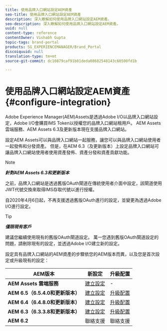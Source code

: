 ```yaml
---
title: 使用品牌入口網站設定AEM資產
seo-title: 使用品牌入口網站設定AEM資產
description: 深入瞭解如何使用品牌入口網站設定AEM資產。
seo-description: 深入瞭解如何使用品牌入口網站設定AEM資產。
uuid: null
content-type: reference
contentOwner: Vishabh Gupta
topic-tags: brand-portal
products: SG_EXPERIENCEMANAGER/Brand_Portal
discoiquuid: null
translation-type: tm+mt
source-git-commit: dc10879caf91b81deda08682548143c60500fd1b

---
```



# 使用品牌入口網站設定AEM資產 {#configure-integration}

Adobe Experience Manager(AEM)Assets是透過Adobe I/O以品牌入口網站設定，Adobe I/O會購買IMS Token以授權您的品牌入口網站租用戶。 AEM Assets雲端服務、AEM Assets 6.3及更新版本現在支援品牌入口網站。

設定AEM Assets可以與品牌入口網站一起服務，讓您可以與品牌入口網站使用者一起發佈和分發資產。 但是，在AEM 6.3（及更新版本）上設定品牌入口網站可讓品牌入口網站使用者使用資產發佈、資產分發和資產貢獻功能。

>[!NOTE]
>
>***針對AEM Assets 6.3和更新版本***
>
>之前，品牌入口網站是透過舊版OAuth閘道在傳統使用者介面中設定，該閘道使用JWT代號交換來取得IMS存取代號以進行授權。
>
>自2020年4月6日起，不再支援透過舊版OAuth進行的設定，並變更為透過Adobe I/O進行設定。


>[!TIP]
>
>***僅限現有客戶***
>
>建議您繼續使用現有的舊版OAuth閘道設定。 萬一您遇到舊版OAuth閘道設定的問題，請刪除現有的設定，並透過Adobe I/O建立新的設定。


設定具有品牌入口網站的AEM資產的步驟依您的AEM版本而異，以及您是首次設定或升級現有的設定：

| **AEM版本** | **新設定** | **升級配置** |
|---|---|---|
| **AEM Assets 雲端服務** | [建立設定](https://docs.adobe.com/content/help/en/experience-manager-cloud-service/assets/brand-portal/configure-aem-assets-with-brand-portal.html) | - |
| **AEM 6.5（6.5.4.0和更新版本）** | [建立設定](https://docs.adobe.com/content/help/en/experience-manager-65/assets/brandportal/configure-aem-assets-with-brand-portal.html) | [升級配置](https://docs.adobe.com/content/help/en/experience-manager-65/assets/brandportal/configure-aem-assets-with-brand-portal.html#upgrade-integration-65) |
| **AEM 6.4（6.4.8.0和更新版本）** | [建立設定](https://docs.adobe.com/content/help/en/experience-manager-64/assets/brandportal/configure-aem-assets-with-brand-portal.html) | [升級配置](https://docs.adobe.com/content/help/en/experience-manager-64/assets/brandportal/configure-aem-assets-with-brand-portal.html#upgrade-integration-64) |
| **AEM 6.3（6.3.3.8和更新版本）** | [建立設定](https://helpx.adobe.com/experience-manager/6-3/assets/using/brand-portal-configuring-integration.html) | [升級配置](https://helpx.adobe.com/experience-manager/6-3/assets/using/brand-portal-configuring-integration.html#Upgradeconfiguration) |
| **AEM 6.2** | 聯絡支援 | 聯絡支援 |


<!--
   Comment Type: draft

   <li> </li>
   -->

<!--
   Comment Type: draft

   <li>Step text</li>
   -->
